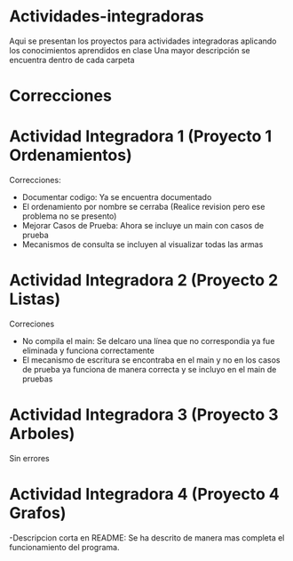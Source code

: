 # Actividades-integradoras

Aqui se presentan los proyectos para actividades integradoras aplicando los conocimientos aprendidos en clase
Una mayor descripción se encuentra dentro de cada carpeta

# Correcciones 

# Actividad Integradora 1 (Proyecto 1 Ordenamientos)

Correcciones: 

- Documentar codigo: Ya se encuentra documentado
- El ordenamiento por nombre se cerraba (Realice revision pero ese problema no se presento)
- Mejorar Casos de Prueba: Ahora se incluye un main con casos de prueba
- Mecanismos de consulta se incluyen al visualizar todas las armas 

# Actividad Integradora 2 (Proyecto 2 Listas)

Correciones

- No compila el main: Se delcaro una línea que no correspondia ya fue eliminada y funciona correctamente
- El mecanismo de escritura se encontraba en el main y no en los casos de prueba ya funciona de manera correcta y se incluyo en el main de pruebas

# Actividad Integradora 3 (Proyecto 3 Arboles)

Sin errores

# Actividad Integradora 4 (Proyecto 4 Grafos)

-Descripcion corta en README: Se ha descrito de manera mas completa el funcionamiento del programa.
